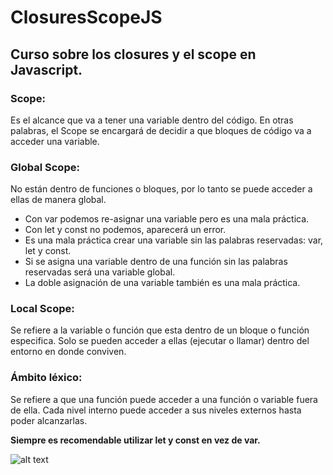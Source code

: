 # ClosuresScopeJS
## Curso sobre los closures y el scope en Javascript.

### Scope: 
Es el alcance que va a tener una variable dentro del código. En otras palabras, el Scope se encargará de decidir a que bloques de código va a acceder una variable.

### Global Scope: 
No están dentro de funciones o bloques, por lo tanto se puede acceder a ellas de manera global.
- Con var podemos re-asignar una variable pero es una mala práctica.
- Con let y const no podemos, aparecerá un error.
- Es una mala práctica crear una variable sin las palabras reservadas: var, let y const.
- Si se asigna una variable dentro de una función sin las palabras reservadas será una variable global.
- La doble asignación de una variable también es una mala práctica.

### Local Scope: 
Se refiere a la variable o función que esta dentro de un bloque o función especifica. Solo se pueden acceder a ellas (ejecutar o llamar) dentro del entorno en donde conviven.

### Ámbito léxico: 
Se refiere a que una función puede acceder a una función o variable fuera de ella. Cada nivel interno puede acceder a sus niveles externos hasta poder alcanzarlas.

**Siempre es recomendable utilizar let y const en vez de var.**

![alt text](https://static.platzi.com/media/user_upload/Capture-7a10c51f-5616-47c4-9519-470898d82cea.jpg)

